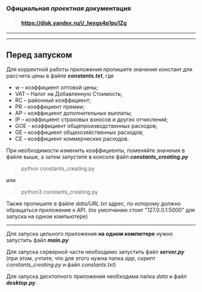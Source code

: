###  Официальная ***проектная*** документация
> #### https://disk.yandex.ru/i/_lwxgs4p1pu1Zg
---
---
## Перед запуском
Для корректной работы приложения пропишите значения констант для рассчета цены в файле ***constants.txt***, где
* w – коэффициент оптовой цены;
* VAT – Налог на Добавленную Стоимость;
* RC – районный коэффициент;
* PR – коэффициент премии;
* AP – коэффициент дополнительных выплаты;
* IP – коэффициент страховых взносов и других отчислений;
* GOE - коэффициент общепроизводственных расходов;
* GE – коэффициент общехозяйственных расходов;
* CE – коэффициент коммерческих расходов.

При необходимости изменить коэффициенты, поменяйте значения в файле выше, а затем запустите в консоле файл ***constants_creating.py***
> python constants_creating.py

или

> python3 constants_creating.py

Также пропишите в файле _data/URL.txt_ адрес, по которому должно обращаться приложение к API. (по умолчанию стоит "127.0.0.1:5000" для запуска на одном компьютере)

---
Для запуска цельного приложения **на одном компютере** нужно запустить файл ***main.py***

Для запуска серверной части необходимо запустить файл ***server.py*** (при этом, учтите, что для этого нужна папка _app_, скрипт _constants_creating.py_ и файл _constants.txt_)

Для запуска десктопного приложения необходима папка _data_ и файл ***desktop.py***.
